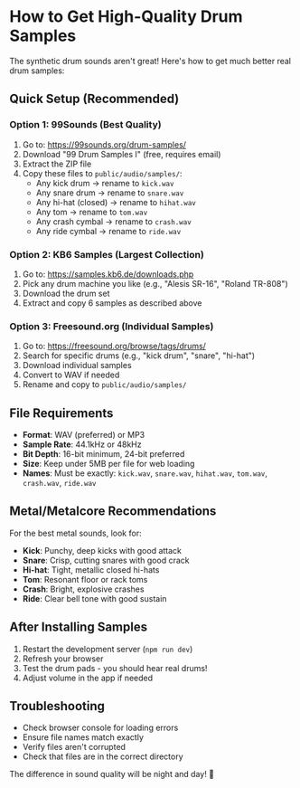 # How to Get High-Quality Drum Samples

The synthetic drum sounds aren't great! Here's how to get much better real drum samples:

## Quick Setup (Recommended)

### Option 1: 99Sounds (Best Quality)
1. Go to: https://99sounds.org/drum-samples/
2. Download "99 Drum Samples I" (free, requires email)
3. Extract the ZIP file
4. Copy these files to `public/audio/samples/`:
   - Any kick drum → rename to `kick.wav`
   - Any snare drum → rename to `snare.wav`
   - Any hi-hat (closed) → rename to `hihat.wav`
   - Any tom → rename to `tom.wav`
   - Any crash cymbal → rename to `crash.wav`
   - Any ride cymbal → rename to `ride.wav`

### Option 2: KB6 Samples (Largest Collection)
1. Go to: https://samples.kb6.de/downloads.php
2. Pick any drum machine you like (e.g., "Alesis SR-16", "Roland TR-808")
3. Download the drum set
4. Extract and copy 6 samples as described above

### Option 3: Freesound.org (Individual Samples)
1. Go to: https://freesound.org/browse/tags/drums/
2. Search for specific drums (e.g., "kick drum", "snare", "hi-hat")
3. Download individual samples
4. Convert to WAV if needed
5. Rename and copy to `public/audio/samples/`

## File Requirements
- **Format**: WAV (preferred) or MP3
- **Sample Rate**: 44.1kHz or 48kHz
- **Bit Depth**: 16-bit minimum, 24-bit preferred
- **Size**: Keep under 5MB per file for web loading
- **Names**: Must be exactly: `kick.wav`, `snare.wav`, `hihat.wav`, `tom.wav`, `crash.wav`, `ride.wav`

## Metal/Metalcore Recommendations
For the best metal sounds, look for:
- **Kick**: Punchy, deep kicks with good attack
- **Snare**: Crisp, cutting snares with good crack
- **Hi-hat**: Tight, metallic closed hi-hats
- **Tom**: Resonant floor or rack toms
- **Crash**: Bright, explosive crashes
- **Ride**: Clear bell tone with good sustain

## After Installing Samples
1. Restart the development server (`npm run dev`)
2. Refresh your browser
3. Test the drum pads - you should hear real drums!
4. Adjust volume in the app if needed

## Troubleshooting
- Check browser console for loading errors
- Ensure file names match exactly
- Verify files aren't corrupted
- Check that files are in the correct directory

The difference in sound quality will be night and day! 🥁
